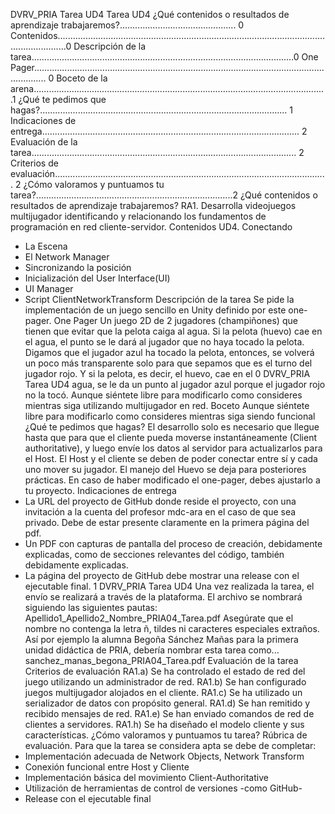 DVRV_PRIA
Tarea UD4
Tarea UD4
¿Qué contenidos o resultados de aprendizaje trabajaremos?.............................................. 0
Contenidos................................................................................................................................0
Descripción de la tarea........................................................................................................0
One Pager................................................................................................................................. 0
Boceto de la arena....................................................................................................................1
¿Qué te pedimos que hagas?.................................................................................................. 1
Indicaciones de entrega...................................................................................................... 2
Evaluación de la tarea......................................................................................................... 2
Criterios de evaluación............................................................................................................ 2
¿Cómo valoramos y puntuamos tu tarea?..............................................................................2
¿Qué contenidos o resultados de aprendizaje
trabajaremos?
RA1. Desarrolla videojuegos multijugador identificando y relacionando los fundamentos de
programación en red cliente-servidor.
Contenidos
UD4. Conectando
- La Escena
- El Network Manager
- Sincronizando la posición
- Inicialización del User Interface(UI)
- UI Manager
- Script ClientNetworkTransform
Descripción de la tarea
Se pide la implementación de un juego sencillo en Unity definido por este one-pager.
One Pager
Un juego 2D de 2 jugadores (champiñones) que tienen que evitar que la pelota
caiga al agua. Si la pelota (huevo) cae en el agua, el punto se le dará al
jugador que no haya tocado la pelota. Digamos que el jugador azul ha tocado la
pelota, entonces, se volverá un poco más transparente solo para que sepamos que
es el turno del jugador rojo. Y si la pelota, es decir, el huevo, cae en el
0
DVRV_PRIA
Tarea UD4
agua, se le da un punto al jugador azul porque el jugador rojo no la tocó.
Aunque siéntete libre para modificarlo como consideres mientras siga utilizando
multijugador en red.
Boceto
Aunque siéntete libre para modificarlo como consideres mientras siga siendo funcional
¿Qué te pedimos que hagas?
El desarrollo solo es necesario que llegue hasta que para que el cliente pueda moverse
instantáneamente (Client authoritative), y luego envíe los datos al servidor para actualizarlos
para el Host. El Host y el cliente se deben de poder conectar entre sí y cada uno mover su
jugador. El manejo del Huevo se deja para posteriores prácticas.
En caso de haber modificado el one-pager, debes ajustarlo a tu proyecto.
Indicaciones de entrega
- La URL del proyecto de GitHub donde reside el proyecto, con una invitación a la cuenta del
profesor mdc-ara en el caso de que sea privado. Debe de estar presente claramente en la
primera página del pdf.
- Un PDF con capturas de pantalla del proceso de creación, debidamente explicadas, como
de secciones relevantes del código, también debidamente explicadas.
- La página del proyecto de GitHub debe mostrar una release con el ejecutable final.
1
DVRV_PRIA
Tarea UD4
Una vez realizada la tarea, el envío se realizará a través de la plataforma. El archivo se
nombrará siguiendo las siguientes pautas:
Apellido1_Apellido2_Nombre_PRIA04_Tarea.pdf
Asegúrate que el nombre no contenga la letra ñ, tildes ni caracteres especiales extraños. Así
por ejemplo la alumna Begoña Sánchez Mañas para la primera unidad didáctica de PRIA,
debería nombrar esta tarea como...
sanchez_manas_begona_PRIA04_Tarea.pdf
Evaluación de la tarea
Criterios de evaluación
RA1.a) Se ha controlado el estado de red del juego utilizando un administrador de red.
RA1.b) Se han configurado juegos multijugador alojados en el cliente.
RA1.c) Se ha utilizado un serializador de datos con propósito general.
RA1.d) Se han remitido y recibido mensajes de red.
RA1.e) Se han enviado comandos de red de clientes a servidores.
RA1.h) Se ha diseñado el modelo cliente y sus características.
¿Cómo valoramos y puntuamos tu tarea?
Rúbrica de evaluación. Para que la tarea se considera apta se debe de completar:
- Implementación adecuada de Network Objects, Network Transform
- Conexión funcional entre Host y Cliente
- Implementación básica del movimiento Client-Authoritative
- Utilización de herramientas de control de versiones -como GitHub-
- Release con el ejecutable final
